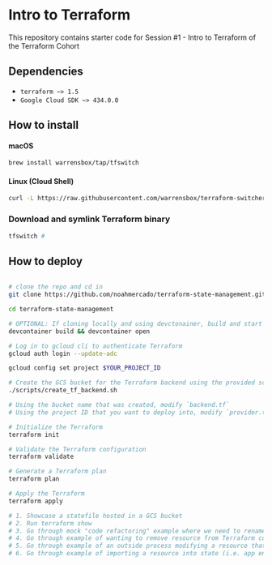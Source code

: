 # Intro to Terraform
This repository contains starter code for Session #1 - Intro to Terraform of the Terraform Cohort

## Dependencies
- `terraform ~> 1.5`
- `Google Cloud SDK ~> 434.0.0`

## How to install
#### macOS
``` bash
brew install warrensbox/tap/tfswitch  
```
  
#### Linux (Cloud Shell)
``` bash
curl -L https://raw.githubusercontent.com/warrensbox/terraform-switcher/release/install.sh | bash
```

### Download and symlink Terraform binary
``` bash
tfswitch #
```

## How to deploy
```bash

# clone the repo and cd in
git clone https://github.com/noahmercado/terraform-state-management.git

cd terraform-state-management

# OPTIONAL: If cloning locally and using devctonainer, build and start the VS Code devcontainer which includes all the required tooling to depoy
devcontainer build && devcontainer open

# Log in to gcloud cli to authenticate Terraform
gcloud auth login --update-adc

gcloud config set project $YOUR_PROJECT_ID

# Create the GCS bucket for the Terraform backend using the provided script
./scripts/create_tf_backend.sh

# Using the bucket name that was created, modify `backend.tf`
# Using the project ID that you want to deploy into, modify `provider.tf`

# Initialize the Terraform
terraform init

# Validate the Terraform configuration
terraform validate

# Generate a Terraform plan
terraform plan

# Apply the Terraform
terraform apply

# 1. Showcase a statefile hosted in a GCS bucket
# 2. Run terraform show 
# 3. Go through mock "code refactoring" example where we need to rename a Terraform resource
# 4. Go through example of wanting to remove resource from Terraform config but keep the cloud based resource
# 5. Go through example of an outside process modifying a resource that Terraform is managing
# 6. Go through example of importing a resource into state (i.e. app engine application)
```
